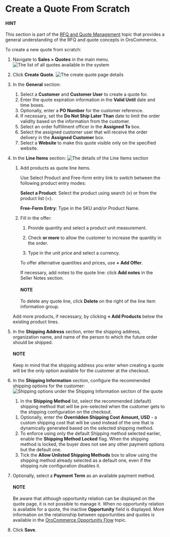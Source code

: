 <a id="quote-create-from-scratch"></a>

# Create a Quote From Scratch

#### HINT
This section is part of the [RFQ and Quote Management](../../../../concept-guides/rfq-quotes/index.md#concept-guide-rfq-quotes) topic that provides a general understanding of the RFQ and quote concepts in OroCommerce.

To create a new quote from scratch:

1. Navigate to **Sales > Quotes** in the main menu.
   ![The list of all quotes available in the system](user/img/sales/quotes/Quotes.png)
2. Click **Create Quote**.
   ![The create quote page details](user/img/sales/quotes/create_quote_general.png)

1. In the **General** section:
   1. Select a **Customer** and **Customer User** to create a quote for.
   2. Enter the quote expiration information in the **Valid Until** date and time boxes.
   3. Optionally, enter a **PO Number** for the customer reference.
   4. If necessary, set the **Do Not Ship Later Than** date to limit the order validity based on the information from the customer.
   5. Select an order fulfillment officer in the **Assigned To** box.
   6. Select the assigned customer user that will receive the order delivery in the **Assigned Customer** box.
   7. Select a **Website** to make this quote visible only on the specified website.
2. In the **Line Items** section:
   ![The details of the Line Items section](user/img/sales/quotes/create_quote_line_items.png)
   1. Add products as quote line items.

      Use Select Product and Free-form entry link to switch between the following product entry modes:

      **Select a Product**: Select the product using search (v) or from the product list (=).
      <!-- image for Select Product mode -->

      **Free-Form Entry**: Type in the SKU and/or Product Name.
      <!-- image for Select Product mode -->
      <!-- image Sample offer. -->
   2. Fill in the offer:
      1. Provide quantity and select a product unit measurement.

      1. Check **or more** to allow the customer to increase the quantity in the order.
      2. Type in the unit price and select a currency.

      To offer alternative quantities and prices, use **+ Add Offer**.
      <!-- image Add Offer -->

      If necessary, add notes to the quote line: click **Add notes** in the Seller Notes section.
      <!-- image Notes -->

      #### NOTE
      To delete any quote line, click **Delete** on the right of the line item information group.

      <!-- image Delete? -->

   Add more products, if necessary, by clicking **+ Add Products** below the existing product lines.
   <!-- image Add Product -->
3. In the **Shipping Address** section, enter the shipping address, organization name, and name of the person to which the future order should be shipped.

   #### NOTE
   Keep in mind that the shipping address you enter when creating a quote will be the only option available for the customer at the checkout.
4. In the **Shipping Information** section, configure the recommended shipping options for the customer:
   ![Shipping options under the Shipping Information section of the quote](user/img/sales/quotes/CreateQioteShipping.png)
   1. In the **Shipping Method** list, select the recommended (default) shipping method that will be pre-selected when the customer gets to the shipping configuration on the checkout.

   <!-- .. note:: When none of the methods are selected, the customer can use any listed methods. -->
   <!-- .. note:: Once you change the existing settings, the previous configuration will be saved for your information in the previously Selected Shipping Method log above the list of the shipping methods. -->
   <!-- b) If necessary, select the preferred shipping method from the **Default Shipping Method** list. The customer can change the option to any other available shipping method. -->
   1. Optionally, enter the **Overridden Shipping Cost Amount, USD** - a custom shipping cost that will be used instead of the one that is dynamically generated based on the selected shipping method.
   2. To enforce using only the default Shipping method selected earlier, enable the **Shipping Method Locked** flag. When the shipping method is locked, the buyer does not see any other payment options but the default one.
   3. Tick the **Allow Unlisted Shipping Methods** box to allow using the shipping method already selected as a default one, even if the shipping rule configuration disables it.
5. Optionally, select a **Payment Term** as an available payment method.

   #### NOTE
   Be aware that although opportunity relation can be displayed on the quote page, it is not possible to manage it. When no opportunity relation is available for a quote, the inactive **Opportunity** field is displayed. More information on the relationship between opportunities and quotes is available in the [OroCommerce Opportunity Flow](../../opportunities/flows.md#mc-sales-opportunities-quote) topic.
6. Click **Save**.
